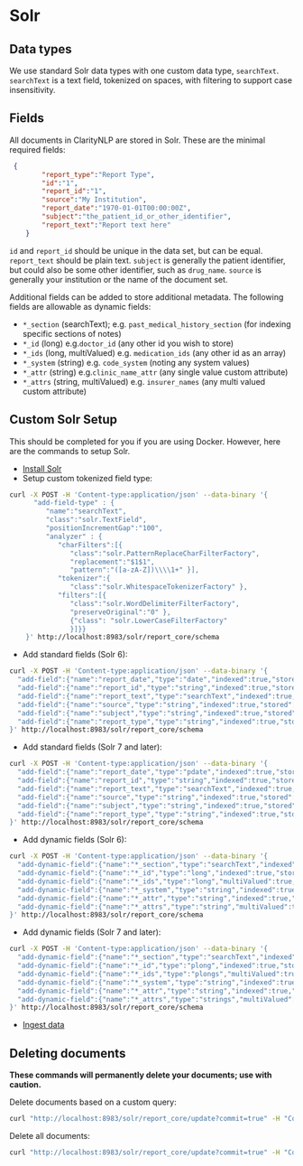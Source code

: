 # Solr

## Data types
We use standard Solr data types with one custom data type, `searchText`.  `searchText` is a text field, tokenized on spaces, with filtering to support case insensitivity.


## Fields
All documents in ClarityNLP are stored in Solr. These are the minimal required fields:
```json
 {
        "report_type":"Report Type",
        "id":"1",
        "report_id":"1",
        "source":"My Institution",
        "report_date":"1970-01-01T00:00:00Z",
        "subject":"the_patient_id_or_other_identifier",
        "report_text":"Report text here"
    }
```

`id` and `report_id` should be unique in the data set, but can be equal. `report_text` should be plain text. `subject` is generally the patient identifier, but could also be some other identifier, such as `drug_name`.
`source` is generally your institution or the name of the document set.

Additional fields can be added to store additional metadata. The following fields are allowable as dynamic fields:
	

* `*_section` (searchText); e.g. `past_medical_history_section` (for indexing specific sections of notes)
* `*_id` (long) e.g.`doctor_id` (any other id you wish to store) 
* `*_ids` (long, multiValued) e.g. `medication_ids` (any other id as an array)
* `*_system` (string) e.g. `code_system` (noting any system values)
* `*_attr` (string) e.g.`clinic_name_attr` (any single value custom attribute) 
* `*_attrs` (string, multiValued) e.g. `insurer_names` (any multi valued custom attribute) 


## Custom Solr Setup
This should be completed for you if you are using Docker. However, here are the commands to setup Solr.

* [Install Solr](https://cwiki.apache.org/confluence/display/solr/Installing+Solr)
* Setup custom tokenized field type:
```bash
curl -X POST -H 'Content-type:application/json' --data-binary '{
      "add-field-type" : {
         "name":"searchText",
         "class":"solr.TextField",
         "positionIncrementGap":"100",
         "analyzer" : {
            "charFilters":[{
               "class":"solr.PatternReplaceCharFilterFactory",
               "replacement":"$1$1",
               "pattern":"([a-zA-Z])\\\\1+" }],
            "tokenizer":{
               "class":"solr.WhitespaceTokenizerFactory" },
            "filters":[{
               "class":"solr.WordDelimiterFilterFactory",
               "preserveOriginal":"0" },
               {"class": "solr.LowerCaseFilterFactory"
               }]}}
    }' http://localhost:8983/solr/report_core/schema
```
* Add standard fields (Solr 6):
```bash
curl -X POST -H 'Content-type:application/json' --data-binary '{
  "add-field":{"name":"report_date","type":"date","indexed":true,"stored":true,"default":"NOW"},
  "add-field":{"name":"report_id","type":"string","indexed":true,"stored":true},
  "add-field":{"name":"report_text","type":"searchText","indexed":true,"stored":true,"termPositions":true,"termVectors":true,"docValues":false,"required":true},
  "add-field":{"name":"source","type":"string","indexed":true,"stored":true},
  "add-field":{"name":"subject","type":"string","indexed":true,"stored":true},
  "add-field":{"name":"report_type","type":"string","indexed":true,"stored":true}
}' http://localhost:8983/solr/report_core/schema
```

* Add standard fields (Solr 7 and later):
```bash
curl -X POST -H 'Content-type:application/json' --data-binary '{
  "add-field":{"name":"report_date","type":"pdate","indexed":true,"stored":true,"default":"NOW"},
  "add-field":{"name":"report_id","type":"string","indexed":true,"stored":true},
  "add-field":{"name":"report_text","type":"searchText","indexed":true,"stored":true,"termPositions":true,"termVectors":true,"docValues":false,"required":true},
  "add-field":{"name":"source","type":"string","indexed":true,"stored":true},
  "add-field":{"name":"subject","type":"string","indexed":true,"stored":true},
  "add-field":{"name":"report_type","type":"string","indexed":true,"stored":true}
}' http://localhost:8983/solr/report_core/schema
```


* Add dynamic fields (Solr 6):
```bash
curl -X POST -H 'Content-type:application/json' --data-binary '{
  "add-dynamic-field":{"name":"*_section","type":"searchText","indexed":true,"stored":false},
  "add-dynamic-field":{"name":"*_id","type":"long","indexed":true,"stored":true},
  "add-dynamic-field":{"name":"*_ids","type":"long","multiValued":true,"indexed":true,"stored":true},
  "add-dynamic-field":{"name":"*_system","type":"string","indexed":true,"stored":true},
  "add-dynamic-field":{"name":"*_attr","type":"string","indexed":true,"stored":true},
  "add-dynamic-field":{"name":"*_attrs","type":"string","multiValued":true,"indexed":true,"stored":true}
}' http://localhost:8983/solr/report_core/schema
```

* Add dynamic fields (Solr 7 and later):
```bash
curl -X POST -H 'Content-type:application/json' --data-binary '{
  "add-dynamic-field":{"name":"*_section","type":"searchText","indexed":true,"stored":false},
  "add-dynamic-field":{"name":"*_id","type":"plong","indexed":true,"stored":true},
  "add-dynamic-field":{"name":"*_ids","type":"plongs","multiValued":true,"indexed":true,"stored":true},
  "add-dynamic-field":{"name":"*_system","type":"string","indexed":true,"stored":true},
  "add-dynamic-field":{"name":"*_attr","type":"string","indexed":true,"stored":true},
  "add-dynamic-field":{"name":"*_attrs","type":"strings","multiValued":true,"indexed":true,"stored":true}
}' http://localhost:8983/solr/report_core/schema
```

* [Ingest data](../../setup/ingest/generic_ingestion.html)

## Deleting documents
**These commands will permanently delete your documents; use with caution.**

Delete documents based on a custom query:
```bash
curl "http://localhost:8983/solr/report_core/update?commit=true" -H "Content-Type: text/xml" --data-binary '<delete><query>source:"My Source"</query></delete>'
```

Delete all documents:
```bash
curl "http://localhost:8983/solr/report_core/update?commit=true" -H "Content-Type: text/xml" --data-binary '<delete><query>*:*</query></delete>'
```
